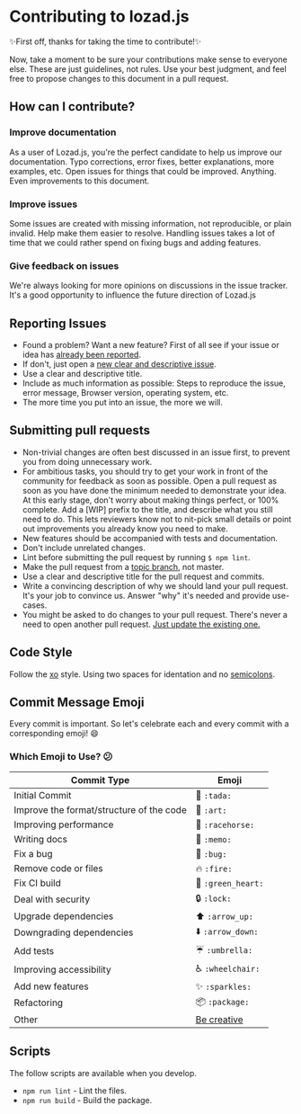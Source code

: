 # Contributing to lozad.js
:sparkles:First off, thanks for taking the time to contribute!:sparkles:

Now, take a moment to be sure your contributions make sense to everyone else.
These are just guidelines, not rules.
Use your best judgment, and feel free to propose changes to this document in a pull request.

## How can I contribute?

### Improve documentation

As a user of Lozad.js, you're the perfect candidate to help us improve our documentation. Typo corrections, error fixes, better explanations, more examples, etc. Open issues for things that could be improved. Anything. Even improvements to this document.

### Improve issues

Some issues are created with missing information, not reproducible, or plain invalid. Help make them easier to resolve. Handling issues takes a lot of time that we could rather spend on fixing bugs and adding features.

### Give feedback on issues

We're always looking for more opinions on discussions in the issue tracker. It's a good opportunity to influence the future direction of Lozad.js

## Reporting Issues

- Found a problem? Want a new feature? First of all see if your issue or idea has [already been reported](https://github.com/ApoorvSaxena/lozad.js/issues).
- If don't, just open a [new clear and descriptive issue](https://github.com/ApoorvSaxena/lozad.js/issues/new).
- Use a clear and descriptive title.
- Include as much information as possible: Steps to reproduce the issue, error message, Browser version, operating system, etc.
- The more time you put into an issue, the more we will.

## Submitting pull requests

- Non-trivial changes are often best discussed in an issue first, to prevent you from doing unnecessary work.
- For ambitious tasks, you should try to get your work in front of the community for feedback as soon as possible. Open a pull request as soon as you have done the minimum needed to demonstrate your idea. At this early stage, don't worry about making things perfect, or 100% complete. Add a [WIP] prefix to the title, and describe what you still need to do. This lets reviewers know not to nit-pick small details or point out improvements you already know you need to make.
- New features should be accompanied with tests and documentation.
- Don't include unrelated changes.
- Lint before submitting the pull request by running `$ npm lint`.
- Make the pull request from a [topic branch](https://github.com/dchelimsky/rspec/wiki/Topic-Branches), not master.
- Use a clear and descriptive title for the pull request and commits.
- Write a convincing description of why we should land your pull request. It's your job to convince us. Answer "why" it's needed and provide use-cases.
- You might be asked to do changes to your pull request. There's never a need to open another pull request. [Just update the existing one.](https://github.com/RichardLitt/docs/blob/master/amending-a-commit-guide.md)

## Code Style
Follow the [xo](https://github.com/sindresorhus/xo) style.
Using two spaces for identation and no [semicolons](http://blog.izs.me/post/2353458699/an-open-letter-to-javascript-leaders-regarding).

## Commit Message Emoji

Every commit is important.
So let's celebrate each and every commit with a corresponding emoji! :smile:

### Which Emoji to Use? :confused:

Commit Type | Emoji
----------  | -------------
Initial Commit | :tada: `:tada:`
Improve the format/structure of the code | :art: `:art:`
Improving performance | :racehorse: `:racehorse:`
Writing docs | :memo: `:memo:`
Fix a bug | :bug: `:bug:`
Remove code or files | :fire: `:fire:`
Fix CI build | :green_heart: `:green_heart:`
Deal with security | :lock: `:lock:`
Upgrade dependencies | :arrow_up: `:arrow_up:`
Downgrading dependencies | :arrow_down: `:arrow_down:`
Add tests | :umbrella: `:umbrella:`
Improving accessibility | :wheelchair: `:wheelchair:`
Add new features | :sparkles: `:sparkles:`
Refactoring | :package: `:package:`
Other | [Be creative](http://www.emoji-cheat-sheet.com/)

## Scripts
The follow scripts are available when you develop.

- `npm run lint` - Lint the files.
- `npm run build` - Build the package.